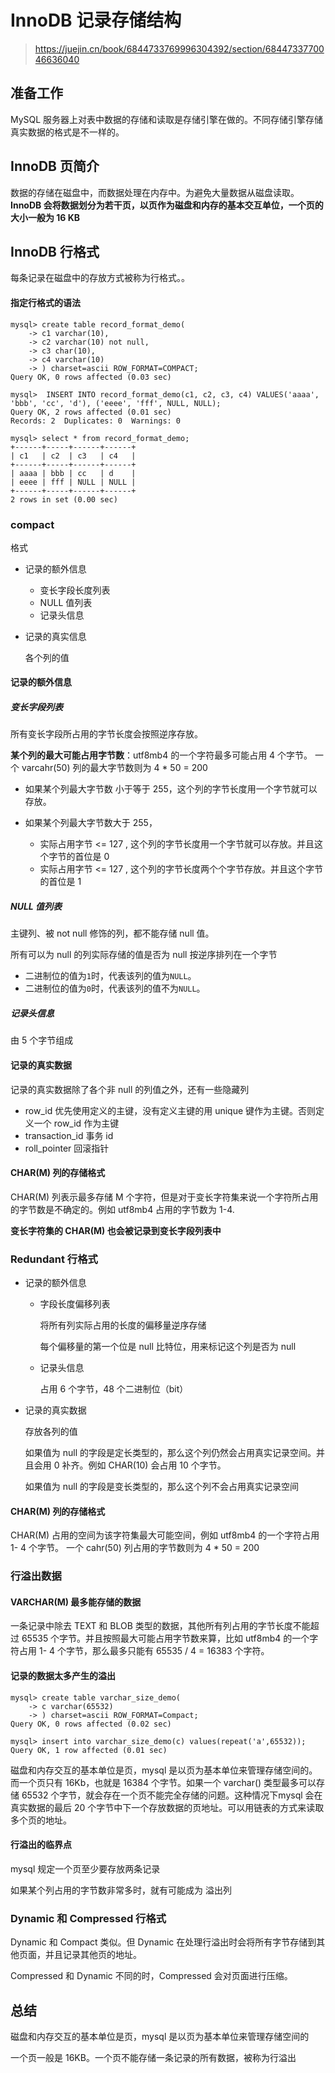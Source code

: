 # InnoDB 记录存储结构

> https://juejin.cn/book/6844733769996304392/section/6844733770046636040

## 准备工作

MySQL 服务器上对表中数据的存储和读取是存储引擎在做的。不同存储引擎存储真实数据的格式是不一样的。

## InnoDB 页简介

数据的存储在磁盘中，而数据处理在内存中。为避免大量数据从磁盘读取。**InnoDB 会将数据划分为若干页，以页作为磁盘和内存的基本交互单位，一个页的大小一般为 16 KB**

## InnoDB 行格式

每条记录在磁盘中的存放方式被称为行格式。。

#### 指定行格式的语法

```
mysql> create table record_format_demo(
    -> c1 varchar(10),
    -> c2 varchar(10) not null,
    -> c3 char(10),
    -> c4 varchar(10)
    -> ) charset=ascii ROW_FORMAT=COMPACT;
Query OK, 0 rows affected (0.03 sec)
```

```
mysql>  INSERT INTO record_format_demo(c1, c2, c3, c4) VALUES('aaaa', 'bbb', 'cc', 'd'), ('eeee', 'fff', NULL, NULL);
Query OK, 2 rows affected (0.01 sec)
Records: 2  Duplicates: 0  Warnings: 0

mysql> select * from record_format_demo;
+------+-----+------+------+
| c1   | c2  | c3   | c4   |
+------+-----+------+------+
| aaaa | bbb | cc   | d    |
| eeee | fff | NULL | NULL |
+------+-----+------+------+
2 rows in set (0.00 sec)
```

### compact

格式

- 记录的额外信息

  - 变长字段长度列表
  - NULL 值列表
  - 记录头信息

- 记录的真实信息

  各个列的值

#### 记录的额外信息

##### 变长字段列表

所有变长字段所占用的字节长度会按照逆序存放。

**某个列的最大可能占用字节数**：utf8mb4 的一个字符最多可能占用 4 个字节。 一个 varcahr(50) 列的最大字节数则为 4 * 50 = 200

- 如果某个列最大字节数 小于等于 255，这个列的字节长度用一个字节就可以存放。

- 如果某个列最大字节数大于 255，
  - 实际占用字节 <= 127 , 这个列的字节长度用一个字节就可以存放。并且这个字节的首位是 0
  - 实际占用字节 <= 127 , 这个列的字节长度两个个字节存放。并且这个字节的首位是 1

##### NULL 值列表

主键列、被 not null 修饰的列，都不能存储 null 值。

所有可以为 null 的列实际存储的值是否为 null 按逆序排列在一个字节

- 二进制位的值为`1`时，代表该列的值为`NULL`。
- 二进制位的值为`0`时，代表该列的值不为`NULL`。

##### 记录头信息

由 5 个字节组成

#### 记录的真实数据

记录的真实数据除了各个非 null 的列值之外，还有一些隐藏列

- row_id 优先使用定义的主键，没有定义主键的用 unique 键作为主键。否则定义一个 row_id 作为主键
- transaction_id  事务 id
- roll_pointer 回滚指针

#### CHAR(M) 列的存储格式

CHAR(M) 列表示最多存储 M 个字符，但是对于变长字符集来说一个字符所占用的字节数是不确定的。例如 utf8mb4 占用的字节数为 1-4. 

**变长字符集的 CHAR(M) 也会被记录到变长字段列表中**

### Redundant 行格式

- 记录的额外信息

  - 字段长度偏移列表

    将所有列实际占用的长度的偏移量逆序存储

    每个偏移量的第一个位是 null 比特位，用来标记这个列是否为 null

  - 记录头信息

    占用 6 个字节，48 个二进制位（bit）

- 记录的真实数据

  存放各列的值

  如果值为 null 的字段是定长类型的，那么这个列仍然会占用真实记录空间。并且会用 0 补齐。例如 CHAR(10) 会占用 10 个字节。

  如果值为 null 的字段是变长类型的，那么这个列不会占用真实记录空间

#### CHAR(M) 列的存储格式

CHAR(M) 占用的空间为该字符集最大可能空间，例如 utf8mb4 的一个字符占用 1- 4 个字节。 一个 cahr(50) 列占用的字节数则为 4 * 50 = 200

### 行溢出数据

#### VARCHAR(M) 最多能存储的数据

一条记录中除去 TEXT 和 BLOB 类型的数据，其他所有列占用的字节长度不能超过 65535 个字节。并且按照最大可能占用字节数来算，比如  utf8mb4 的一个字符占用 1- 4 个字节，那么最多只能有 65535 / 4 = 16383 个字符。

#### 记录的数据太多产生的溢出

```
mysql> create table varchar_size_demo(
    -> c varchar(65532)
    -> ) charset=ascii ROW_FORMAT=Compact;
Query OK, 0 rows affected (0.02 sec)

mysql> insert into varchar_size_demo(c) values(repeat('a',65532));
Query OK, 1 row affected (0.01 sec)
```

磁盘和内存交互的基本单位是页，mysql 是以页为基本单位来管理存储空间的。而一个页只有 16Kb，也就是 16384 个字节。如果一个 varchar() 类型最多可以存储 65532 个字节，就会存在一个页不能完全存储的问题。这种情况下mysql 会在真实数据的最后 20 个字节中下一个存放数据的页地址。可以用链表的方式来读取多个页的地址。

#### 行溢出的临界点

mysql 规定一个页至少要存放两条记录

如果某个列占用的字节数非常多时，就有可能成为 溢出列

### Dynamic 和 Compressed 行格式

Dynamic 和 Compact 类似。但 Dynamic  在处理行溢出时会将所有字节存储到其他页面，并且记录其他页的地址。

Compressed 和 Dynamic  不同的时，Compressed  会对页面进行压缩。

## 总结

磁盘和内存交互的基本单位是页，mysql 是以页为基本单位来管理存储空间的

一个页一般是 16KB。一个页不能存储一条记录的所有数据，被称为行溢出